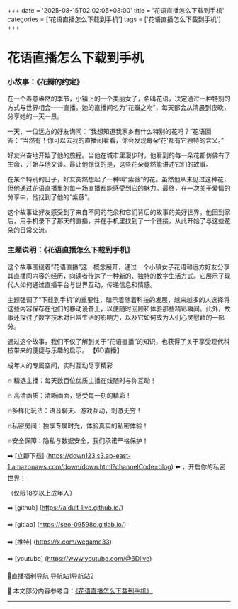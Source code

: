+++
date = '2025-08-15T02:02:05+08:00'
title = '花语直播怎么下载到手机'
categories = ['花语直播怎么下载到手机']
tags = ['花语直播怎么下载到手机']
+++

# 花语直播怎么下载到手机

### 小故事：《花瓣的约定》

在一个春意盎然的季节，小镇上的一个美丽女子，名叫花语，决定通过一种特别的方式与世界相会——直播。她的直播间名为“花瓣之吻”，每天都会从清晨到夜晚，分享她的一天一景。

一天，一位远方的好友询问：“我想知道我家乡有什么特别的花吗？”花语回答：“当然有！你可以去我的直播间看看，你会发现每朵‘花’都有它独特的含义。”

好友兴奋地开始了他的旅程。当他在城市里漫步时，他看到的每一朵花都仿佛有了生命，开始与他交谈。最让他惊讶的是，这些花朵竟然能讲述它们的故事。

在某个特别的日子，好友突然想起了一种叫“紫薇”的花。虽然他从未见过这种花，但他通过花语直播里的每一场直播都能感受到它的魅力。最终，在一次关于爱情的分享中，他找到了他的“紫薇”。

这个故事让好友感受到了来自不同的花朵和它们背后的故事的美好世界。他回到家后，用手机录下了那天的直播，并在手机里找到了一个链接，从此开始了与这些花朵的日常交流。

### 主题说明：《花语直播怎么下载到手机》

这个故事围绕着“花语直播”这一概念展开，通过一个小镇女子花语和远方好友分享其直播间内容的经历，向读者传达了一种新的、独特的数字生活方式。它展示了现代人如何通过直播平台与世界互动，传递信息和情感。

主题强调了“下载到手机”的重要性，暗示着随着科技的发展，越来越多的人选择将这些内容保存在他们的移动设备上，以便随时回顾和体验那些精彩瞬间。此外，故事还探讨了数字技术对日常生活的影响力，以及它如何成为人们心灵慰藉的一部分。

通过这个故事，我们不仅了解到关于“花语直播”的知识，也获得了关于享受现代科技带来的便捷与乐趣的启示。
【6D直播】

 成年人的专属空间，实时互动尽享精彩

🔥 精选主播：每天数百位优质主播在线随时与你互动！

🔥 高清画质：清晰画面，感受每一刻的精彩！

🔥多样化玩法：语音聊天、游戏互动，刺激无穷！

🔥私密房间：独享专属时光，体验真实的私密体验！

🔥安全保障：隐私与数据安全，我们承诺严格保护！

➡️ [立即下载] (https://down123.s3.ap-east-1.amazonaws.com/down/down.html?channelCode=blog) ⬅️ ，开启你的私密世界！

 （仅限18岁以上成年人）

➡️ [github] (https://aldult-live.github.io/)

➡️ [gitlab] (https://seo-09598d.gitlab.io/)

➡️ [推特] (https://x.com/wegame33)

➡️ [youtube] (https://www.youtube.com/@6Dlive)

🔞直播福利导航   [导航站1](https://webstack-86085a.gitlab.io/)[导航站2](https://onlygit123-2.github.io/)

📘 本文部分内容参考自：[《花语直播怎么下载到手机》](https://webstack-hugo-14.pages.dev/)

---
